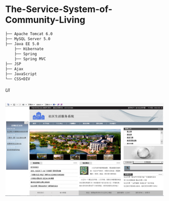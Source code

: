 # The-Service-System-of-Community-Living
```
├── Apache Tomcat 6.0
├── MySQL Server 5.0 
├── Java EE 5.0
    ├── Hibernate 
    ├── Spring 
    ├── Spring MVC  
├── JSP
├── Ajax
├── JavaScript
└── CSS+DIV
```
###### UI
![](https://github.com/YuanSiping/The-Service-System-of-Community-Living/blob/master/WebRoot/images/%E5%89%8D%E5%8F%B0.png)
